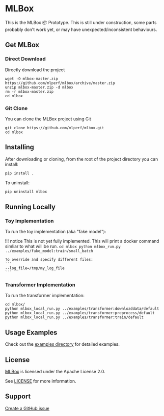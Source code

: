 # MLBox 

This is the MLBox 📦 Prototype. This is  still under construction, some parts probably don't work yet, or may have unexpected/inconsistent behaviours.

## Get MLBox

### Direct Download

Directly download the project

```
wget -O mlbox-master.zip https://github.com/mlperf/mlbox/archive/master.zip
unzip mlbox-master.zip -d mlbox
rm -r mlbox-master.zip
cd mlbox
```

### Git Clone

You can clone the MLBox project using Git

```
git clone https://github.com/mlperf/mlbox.git
cd mlbox
```

## Installing

After downloading or cloning, from the root of the project directory you can install:

```sh
pip install .
```

To uninstall:

```sh
pip uninstall mlbox
```

## Running Locally

### Toy Implementation

To run the toy implementation (aka "fake model"): 

!!! notice
    This is not yet fully implemented. This will print a docker command simliar to what will be run.
    ```
    cd mlbox
    python mlbox_run.py ../examples/fake_model:train/small_batch
    ```

    To override and specify different files:
    ``` 
    --log_file=/tmp/my_log_file
    ```

### Transformer Implementation

To run the transformer implementation: 

```
cd mlbox/
python mlbox_local_run.py ../examples/transformer:downloaddata/default
python mlbox_local_run.py ../examples/transformer:preprocess/default
python mlbox_local_run.py ../examples/transformer:train/default
```

## Usage Examples

Check out the [examples directory](examples) for detailed examples.

## License
[MLBox](https://github.com/mlperf/mlbox/) is licensed under the Apache License 2.0. 

See [LICENSE](https://github.com/mlperf/mlbox/blob/master/LICENSE) for more information.

## Support

[Create a GitHub issue](https://github.com/mlperf/mlbox/issues/new/choose)
